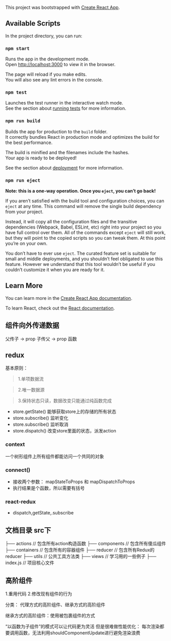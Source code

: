 This project was bootstrapped with [Create React App](https://github.com/facebook/create-react-app).

## Available Scripts

In the project directory, you can run:

### `npm start`

Runs the app in the development mode.<br>
Open [http://localhost:3000](http://localhost:3000) to view it in the browser.

The page will reload if you make edits.<br>
You will also see any lint errors in the console.

### `npm test`

Launches the test runner in the interactive watch mode.<br>
See the section about [running tests](https://facebook.github.io/create-react-app/docs/running-tests) for more information.

### `npm run build`

Builds the app for production to the `build` folder.<br>
It correctly bundles React in production mode and optimizes the build for the best performance.

The build is minified and the filenames include the hashes.<br>
Your app is ready to be deployed!

See the section about [deployment](https://facebook.github.io/create-react-app/docs/deployment) for more information.

### `npm run eject`

**Note: this is a one-way operation. Once you `eject`, you can’t go back!**

If you aren’t satisfied with the build tool and configuration choices, you can `eject` at any time. This command will remove the single build dependency from your project.

Instead, it will copy all the configuration files and the transitive dependencies (Webpack, Babel, ESLint, etc) right into your project so you have full control over them. All of the commands except `eject` will still work, but they will point to the copied scripts so you can tweak them. At this point you’re on your own.

You don’t have to ever use `eject`. The curated feature set is suitable for small and middle deployments, and you shouldn’t feel obligated to use this feature. However we understand that this tool wouldn’t be useful if you couldn’t customize it when you are ready for it.

## Learn More

You can learn more in the [Create React App documentation](https://facebook.github.io/create-react-app/docs/getting-started).

To learn React, check out the [React documentation](https://reactjs.org/).




## 组件向外传递数据
父传子 -> prop
子传父 -> prop 函数


## redux
基本原则：
  > 1.单项数据流 

  > 2.唯一数据源 
  
  > 3.保持状态只读，数据改变只能通过纯函数完成


- store.getState() 能够获取store上的存储的所有状态
- store.subscribe() 监听变化
- store.subscribe() 监听取消
- store.dispatch() 改变store里面的状态，派发action


### context
一个树形组件上所有组件都能访问一个共同的对象


### connect()
- 接收两个参数： mapStateToProps 和 mapDispatchToProps
- 执行结果是个函数，所以需要有括号


### react-redux
- dispatch,getState,.subscribe


## 文档目录 src下

├── actions                            // 包含所有action构造函数
├── components                         // 包含所有傻瓜组件
├── containers                         // 包含所有的容器组件
├── reducer                            // 包含所有Redux的reducer
├── utils                              // 公共工具方法类
├── views                              // 学习用的一些例子
├── index.js                           // 项目核心文件



## 高阶组件
1.重用代码
2.修改现有组件的行为

分类： 代理方式的高阶组件、继承方式的高阶组件

继承方式的高阶组件：使用被包裹组件的方式


“以函数为子组件”的模式可以让代码更为灵活 但是很难做性能优化：
每次渲染都要调用函数，无法利用shouldComponentUpdate进行避免渲染浪费